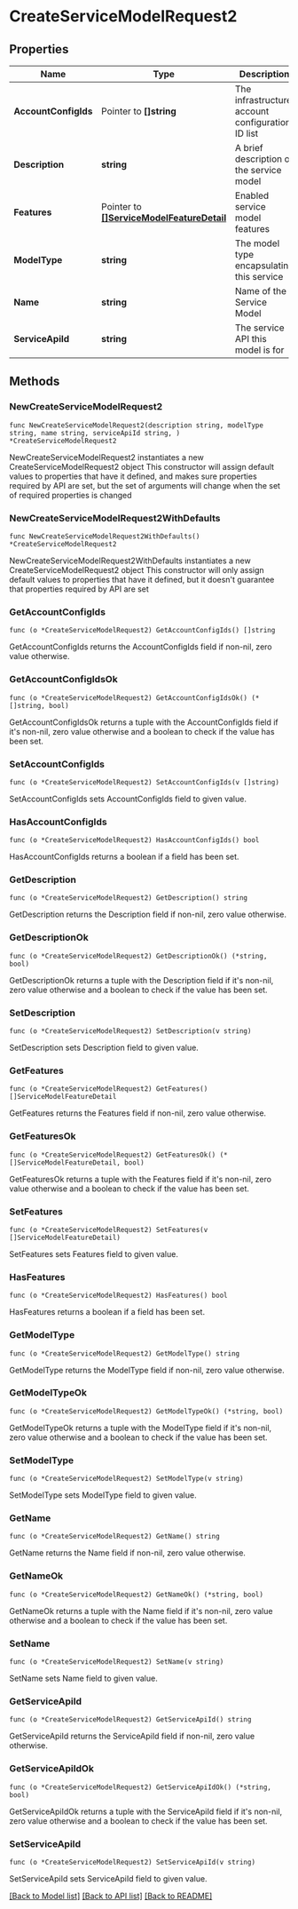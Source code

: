 # CreateServiceModelRequest2

## Properties

Name | Type | Description | Notes
------------ | ------------- | ------------- | -------------
**AccountConfigIds** | Pointer to **[]string** | The infrastructure account configuration ID list | [optional] 
**Description** | **string** | A brief description of the service model | 
**Features** | Pointer to [**[]ServiceModelFeatureDetail**](ServiceModelFeatureDetail.md) | Enabled service model features | [optional] 
**ModelType** | **string** | The model type encapsulating this service | 
**Name** | **string** | Name of the Service Model | 
**ServiceApiId** | **string** | The service API this model is for | 

## Methods

### NewCreateServiceModelRequest2

`func NewCreateServiceModelRequest2(description string, modelType string, name string, serviceApiId string, ) *CreateServiceModelRequest2`

NewCreateServiceModelRequest2 instantiates a new CreateServiceModelRequest2 object
This constructor will assign default values to properties that have it defined,
and makes sure properties required by API are set, but the set of arguments
will change when the set of required properties is changed

### NewCreateServiceModelRequest2WithDefaults

`func NewCreateServiceModelRequest2WithDefaults() *CreateServiceModelRequest2`

NewCreateServiceModelRequest2WithDefaults instantiates a new CreateServiceModelRequest2 object
This constructor will only assign default values to properties that have it defined,
but it doesn't guarantee that properties required by API are set

### GetAccountConfigIds

`func (o *CreateServiceModelRequest2) GetAccountConfigIds() []string`

GetAccountConfigIds returns the AccountConfigIds field if non-nil, zero value otherwise.

### GetAccountConfigIdsOk

`func (o *CreateServiceModelRequest2) GetAccountConfigIdsOk() (*[]string, bool)`

GetAccountConfigIdsOk returns a tuple with the AccountConfigIds field if it's non-nil, zero value otherwise
and a boolean to check if the value has been set.

### SetAccountConfigIds

`func (o *CreateServiceModelRequest2) SetAccountConfigIds(v []string)`

SetAccountConfigIds sets AccountConfigIds field to given value.

### HasAccountConfigIds

`func (o *CreateServiceModelRequest2) HasAccountConfigIds() bool`

HasAccountConfigIds returns a boolean if a field has been set.

### GetDescription

`func (o *CreateServiceModelRequest2) GetDescription() string`

GetDescription returns the Description field if non-nil, zero value otherwise.

### GetDescriptionOk

`func (o *CreateServiceModelRequest2) GetDescriptionOk() (*string, bool)`

GetDescriptionOk returns a tuple with the Description field if it's non-nil, zero value otherwise
and a boolean to check if the value has been set.

### SetDescription

`func (o *CreateServiceModelRequest2) SetDescription(v string)`

SetDescription sets Description field to given value.


### GetFeatures

`func (o *CreateServiceModelRequest2) GetFeatures() []ServiceModelFeatureDetail`

GetFeatures returns the Features field if non-nil, zero value otherwise.

### GetFeaturesOk

`func (o *CreateServiceModelRequest2) GetFeaturesOk() (*[]ServiceModelFeatureDetail, bool)`

GetFeaturesOk returns a tuple with the Features field if it's non-nil, zero value otherwise
and a boolean to check if the value has been set.

### SetFeatures

`func (o *CreateServiceModelRequest2) SetFeatures(v []ServiceModelFeatureDetail)`

SetFeatures sets Features field to given value.

### HasFeatures

`func (o *CreateServiceModelRequest2) HasFeatures() bool`

HasFeatures returns a boolean if a field has been set.

### GetModelType

`func (o *CreateServiceModelRequest2) GetModelType() string`

GetModelType returns the ModelType field if non-nil, zero value otherwise.

### GetModelTypeOk

`func (o *CreateServiceModelRequest2) GetModelTypeOk() (*string, bool)`

GetModelTypeOk returns a tuple with the ModelType field if it's non-nil, zero value otherwise
and a boolean to check if the value has been set.

### SetModelType

`func (o *CreateServiceModelRequest2) SetModelType(v string)`

SetModelType sets ModelType field to given value.


### GetName

`func (o *CreateServiceModelRequest2) GetName() string`

GetName returns the Name field if non-nil, zero value otherwise.

### GetNameOk

`func (o *CreateServiceModelRequest2) GetNameOk() (*string, bool)`

GetNameOk returns a tuple with the Name field if it's non-nil, zero value otherwise
and a boolean to check if the value has been set.

### SetName

`func (o *CreateServiceModelRequest2) SetName(v string)`

SetName sets Name field to given value.


### GetServiceApiId

`func (o *CreateServiceModelRequest2) GetServiceApiId() string`

GetServiceApiId returns the ServiceApiId field if non-nil, zero value otherwise.

### GetServiceApiIdOk

`func (o *CreateServiceModelRequest2) GetServiceApiIdOk() (*string, bool)`

GetServiceApiIdOk returns a tuple with the ServiceApiId field if it's non-nil, zero value otherwise
and a boolean to check if the value has been set.

### SetServiceApiId

`func (o *CreateServiceModelRequest2) SetServiceApiId(v string)`

SetServiceApiId sets ServiceApiId field to given value.



[[Back to Model list]](../README.md#documentation-for-models) [[Back to API list]](../README.md#documentation-for-api-endpoints) [[Back to README]](../README.md)



